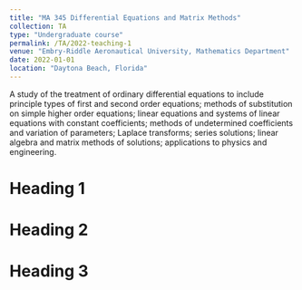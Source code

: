 ```yaml
---
title: "MA 345 Differential Equations and Matrix Methods"
collection: TA
type: "Undergraduate course"
permalink: /TA/2022-teaching-1
venue: "Embry-Riddle Aeronautical University, Mathematics Department"
date: 2022-01-01
location: "Daytona Beach, Florida"
---
```


A study of the treatment of ordinary differential equations to include principle types of first and second order equations; methods of substitution on simple higher order equations; linear equations and systems of linear equations with constant coefficients; methods of undetermined coefficients and variation of parameters; Laplace transforms; series solutions; linear algebra and matrix methods of solutions; applications to physics and engineering.

Heading 1
======

Heading 2
======

Heading 3
======
